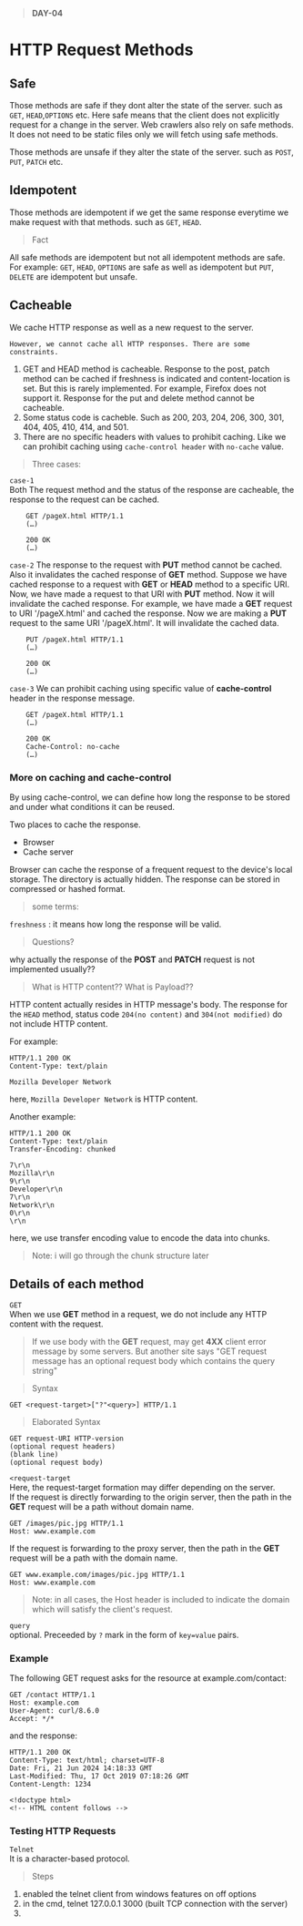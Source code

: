 > **DAY-04**

# HTTP Request Methods

## Safe
Those methods are safe if they dont alter the state of the server. such as `GET`, `HEAD`,`OPTIONS` etc. Here safe means that the client does not explicitly request for a change in the server. Web crawlers also rely on safe methods. It does not need to be static files only we will fetch using safe methods.

Those methods are unsafe if they alter the state of the server. such as `POST`, `PUT`, `PATCH` etc. 
## Idempotent
Those methods are idempotent if we get the same response everytime we make request with that methods. such as `GET`, `HEAD`.

> Fact 

All safe methods are idempotent but not all idempotent methods are safe.
For example: `GET`, `HEAD`, `OPTIONS` are safe as well as idempotent but `PUT`, `DELETE` are idempotent but unsafe. 



## Cacheable
We cache HTTP response as well as a new request to the server. 

`However, we cannot cache all HTTP responses. There are some constraints.` 

1. GET and HEAD method is cacheable. Response to the post, patch method can be cached if freshness is indicated and content-location is set. But this is rarely implemented. For example, Firefox does not support it. Response for the put and delete method cannot be cacheable.  
2. Some status code is cacheble. Such as 200, 203, 204, 206, 300, 301, 404, 405, 410, 414, and 501.
3. There are no specific headers with values to prohibit caching. Like we can prohibit caching using `cache-control header` with `no-cache` value.  

>Three cases:       

`case-1`   
Both The request method and the status of the response are cacheable, the response to the request can be cached. 

```HTTP
    GET /pageX.html HTTP/1.1
    (…)

    200 OK
    (…)
```

`case-2`
The response to the request with **PUT** method cannot be cached. Also it invalidates the cached response of **GET** method. Suppose we have cached response to a request with **GET** or **HEAD** method to a specific URI. Now, we have made a request to that URI with **PUT** method. Now it will invalidate the cached response. For example, we have made a **GET** request to URI '/pageX.html' and cached the response. Now we are making a **PUT** request to the same URI '/pageX.html'. It will invalidate the cached data. 

```
    PUT /pageX.html HTTP/1.1
    (…)

    200 OK
    (…)
```

`case-3`
We can prohibit caching using specific value of **cache-control** header in the response message.

```
    GET /pageX.html HTTP/1.1
    (…)

    200 OK
    Cache-Control: no-cache
    (…)
```
### More on caching and cache-control 
By using cache-control, we can define how long the response to be stored and under what conditions it can be reused. 

Two places to cache the response. 
- Browser
- Cache server    

Browser can cache the response of a frequent request to the device's local storage. The directory is actually hidden. The response can be stored in compressed or hashed format.

> some terms: 

`freshness` : it means how long the response will be valid. 

> Questions? 


why actually the response of the **POST** and **PATCH** request is not implemented usually?? 


> What is HTTP content?? What is Payload??

HTTP content actually resides in HTTP message's body. The response for the `HEAD` method, status code `204(no content)` and `304(not modified)` do not include HTTP content.    

For example: 
```HTTP
HTTP/1.1 200 OK
Content-Type: text/plain

Mozilla Developer Network
```

here, `Mozilla Developer Network` is HTTP content. 

Another example: 
```HTTP
HTTP/1.1 200 OK
Content-Type: text/plain
Transfer-Encoding: chunked

7\r\n
Mozilla\r\n
9\r\n
Developer\r\n
7\r\n
Network\r\n
0\r\n
\r\n
``` 
here, we use transfer encoding value to encode the data into chunks. 

> Note: i will go through the chunk structure later 

## Details of each method

`GET`  
When we use **GET** method in a request, we do not include any HTTP content with the request. 

> If we use body with the **GET** request, may get **4XX** client error message by some servers. But another site says "GET request message has an optional request body which contains the query string"

> Syntax 

```HTTP
GET <request-target>["?"<query>] HTTP/1.1
``` 

> Elaborated Syntax

```HTTP
GET request-URI HTTP-version
(optional request headers)
(blank line)
(optional request body)
```

`<request-target`  
Here, the request-target formation may differ depending on the server.    
If the request is directly forwarding to the origin server, then the path in the **GET** request will be a path without domain name. 
```HTTP
GET /images/pic.jpg HTTP/1.1
Host: www.example.com
```
If the request is forwarding to the proxy server, then the path in the **GET** request will be a path with the domain name. 

```HTTP
GET www.example.com/images/pic.jpg HTTP/1.1
Host: www.example.com
``` 

> Note: in all cases, the Host header is included to indicate the domain which will satisfy the client's request. 

`query`   
optional. Preceeded by `?` mark in the form of `key=value` pairs. 

### Example
The following GET request asks for the resource at example.com/contact:

```HTTP
GET /contact HTTP/1.1
Host: example.com
User-Agent: curl/8.6.0
Accept: */*
``` 

and the response:   
```HTTP
HTTP/1.1 200 OK
Content-Type: text/html; charset=UTF-8
Date: Fri, 21 Jun 2024 14:18:33 GMT
Last-Modified: Thu, 17 Oct 2019 07:18:26 GMT
Content-Length: 1234

<!doctype html>
<!-- HTML content follows -->
```

### Testing HTTP Requests

`Telnet`   
It is a character-based protocol. 

> Steps

1. enabled the telnet client from windows features on off options
2. in the cmd, telnet 127.0.0.1 3000 (built TCP connection with the server)
3. 

